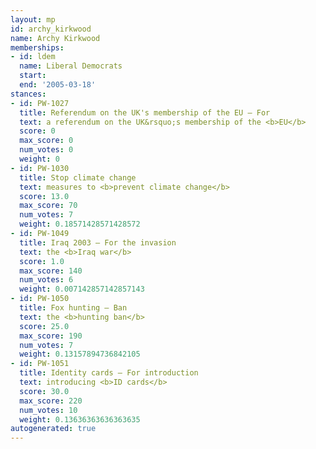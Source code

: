 ```yaml
---
layout: mp
id: archy_kirkwood
name: Archy Kirkwood
memberships:
- id: ldem
  name: Liberal Democrats
  start: 
  end: '2005-03-18'
stances:
- id: PW-1027
  title: Referendum on the UK's membership of the EU — For
  text: a referendum on the UK&rsquo;s membership of the <b>EU</b>
  score: 0
  max_score: 0
  num_votes: 0
  weight: 0
- id: PW-1030
  title: Stop climate change
  text: measures to <b>prevent climate change</b>
  score: 13.0
  max_score: 70
  num_votes: 7
  weight: 0.18571428571428572
- id: PW-1049
  title: Iraq 2003 — For the invasion
  text: the <b>Iraq war</b>
  score: 1.0
  max_score: 140
  num_votes: 6
  weight: 0.007142857142857143
- id: PW-1050
  title: Fox hunting — Ban
  text: the <b>hunting ban</b>
  score: 25.0
  max_score: 190
  num_votes: 7
  weight: 0.13157894736842105
- id: PW-1051
  title: Identity cards — For introduction
  text: introducing <b>ID cards</b>
  score: 30.0
  max_score: 220
  num_votes: 10
  weight: 0.13636363636363635
autogenerated: true
---
```


